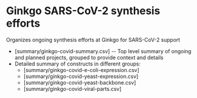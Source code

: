 # Ginkgo SARS-CoV-2 synthesis efforts

Organizes ongoing synthesis efforts at Ginkgo for SARS-CoV-2 support

- [summary/ginkgo-covid-summary.csv] -- Top level summary of ongoing and planned projects,
  grouped to provide context and details
- Detailed summary of constructs in different groups:
  - [summary/ginkgo-covid-e-coli-expression.csv]
  - [summary/ginkgo-covid-yeast-expression.csv]
  - [summary/ginkgo-covid-yeast-backbone.csv]
  - [summary/ginkgo-covid-viral-parts.csv]
